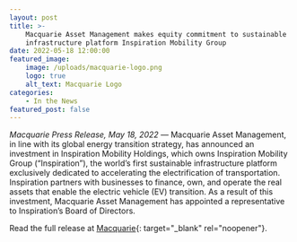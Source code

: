```yaml
---
layout: post
title: >-
    Macquarie Asset Management makes equity commitment to sustainable
    infrastructure platform Inspiration Mobility Group
date: 2022-05-18 12:00:00
featured_image:
    image: /uploads/macquarie-logo.png
    logo: true
    alt_text: Macquarie Logo
categories:
    - In the News
featured_post: false
---
```

*Macquarie Press Release, May 18, 2022* — Macquarie Asset Management, in line with its global energy transition strategy, has announced an investment in Inspiration Mobility Holdings, which owns Inspiration Mobility Group (“Inspiration”), the world’s first sustainable infrastructure platform exclusively dedicated to accelerating the electrification of transportation. Inspiration partners with businesses to finance, own, and operate the real assets that enable the electric vehicle (EV) transition. As a result of this investment, Macquarie Asset Management has appointed a representative to Inspiration’s Board of Directors.

Read the full release at [Macquarie](https://www.macquarie.com/au/en/about/news/2022/macquarie-asset-management-makes-equity-commitment-to-sustainable-infrastructure-platform-inspiration-mobility-group.html){: target="_blank" rel="noopener"}.
